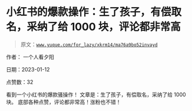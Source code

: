 # 小红书的爆款操作：生了孩子，有偿取名，采纳了给 1000 块，评论都非常高

> 原文：[`www.yuque.com/for_lazy/xkrm14/ma76a9bo52invayd`](https://www.yuque.com/for_lazy/xkrm14/ma76a9bo52invayd)

作者： 一个人看夕阳 

日期：2023-01-12 

点赞数：32 

看到一个小红书的爆款骚操作！ 文章是：生了孩子，有偿取名，采纳了给 1000 块。 底部各种点赞，评论都非常高！涨粉也不错！ 

